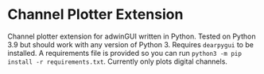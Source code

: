 # Channel Plotter Extension
Channel plotter extension for adwinGUI written in Python. Tested on Python 3.9 but should work with any version of Python 3.
Requires `dearpygui` to be installed. A requirements file is provided so you can run `python3 -m pip install -r requirements.txt`.
Currently only plots digital channels.